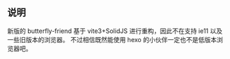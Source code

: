 ## 说明

新版的 butterfly-friend 基于 vite3+SolidJS 进行重构，因此不在支持 ie11 以及一些旧版本的浏览器。
不过相信既然能使用 hexo 的小伙伴一定也不是低版本浏览器吧。
